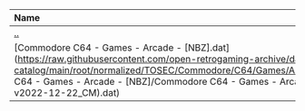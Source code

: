 |Name|Size|
|:---|---:|
|[..](../index.html)|DIR|
|[Commodore C64 - Games - Arcade - [NBZ].dat](https://raw.githubusercontent.com/open-retrogaming-archive/dat-catalog/main/root/normalized/TOSEC/Commodore/C64/Games/Arcade/[NBZ]/Commodore C64 - Games - Arcade - [NBZ]/Commodore C64 - Games - Arcade - [NBZ] (TOSEC-v2022-12-22_CM).dat)|54187|
